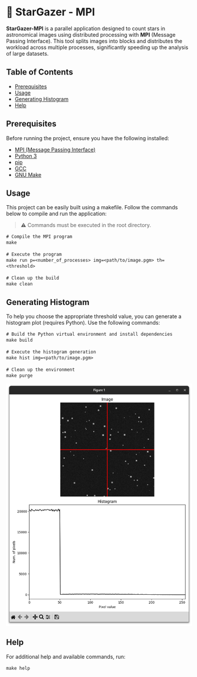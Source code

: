 # :milky_way: StarGazer - MPI

**StarGazer-MPI** is a parallel application designed to count stars in astronomical images using distributed processing with **MPI** (Message Passing Interface). This tool splits images into blocks and distributes the workload across multiple processes, significantly speeding up the analysis of large datasets.

## Table of Contents

- [Prerequisites](#prerequisites)
- [Usage](#usage)
- [Generating Histogram](#generating-histogram)
- [Help](#help)

## Prerequisites

Before running the project, ensure you have the following installed:

- [MPI (Message Passing Interface)](https://www.open-mpi.org/software/ompi/v5.0/)
- [Python 3](https://www.python.org/downloads/source/)
- [pip](https://pypi.org/project/pip/)
- [GCC](https://gcc.gnu.org/install/)
- [GNU Make](https://www.gnu.org/software/make/)

## Usage

This project can be easily built using a makefile. Follow the commands below to compile and run the application:

> :warning: Commands must be executed in the root directory.

```shell
# Compile the MPI program
make

# Execute the program
make run p=<number_of_processes> img=<path/to/image.pgm> th=<threshold>

# Clean up the build
make clean
```

## Generating Histogram

To help you choose the appropriate threshold value, you can generate a histogram plot (requires Python). Use the following commands:

```shell
# Build the Python virtual environment and install dependencies
make build

# Execute the histogram generation
make hist img=<path/to/image.pgm>

# Clean up the environment
make purge

```

<img src="https://github.com/otaviofbrito/StarGazer-MPI/blob/misc/img/plot_hist.png" alt="Histogram"/>

## Help

For additional help and available commands, run:

```shell
make help
```
